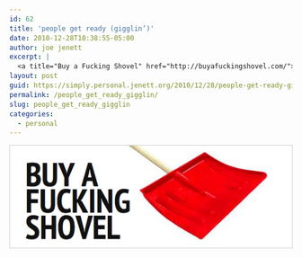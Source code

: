 ```yaml
---
id: 62
title: 'people get ready (gigglin’)'
date: 2010-12-28T10:38:55-05:00
author: joe jenett
excerpt: |
  <a title="Buy a Fucking Shovel" href="http://buyafuckingshovel.com/"><img src="../images/buy.png" alt="Buy a Fucking Shovel" style="border:none;" /></a>
layout: post
guid: https://simply.personal.jenett.org/2010/12/28/people-get-ready-gigglin/
permalink: /people_get_ready_gigglin/
slug: people_get_ready_gigglin
categories:
  - personal
---
```

[<img src="../images/buy.png" alt="Buy a Fucking Shovel" style="border:none;" />](http://buyafuckingshovel.com/ "Buy a Fucking Shovel")